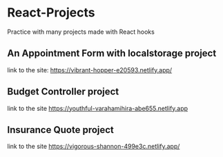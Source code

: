 # React-Projects
Practice with many projects made with React hooks

## An Appointment Form with localstorage project
link to the site: https://vibrant-hopper-e20593.netlify.app/

## Budget Controller project
link to the site https://youthful-varahamihira-abe655.netlify.app

## Insurance Quote project
link to the site https://vigorous-shannon-499e3c.netlify.app/
